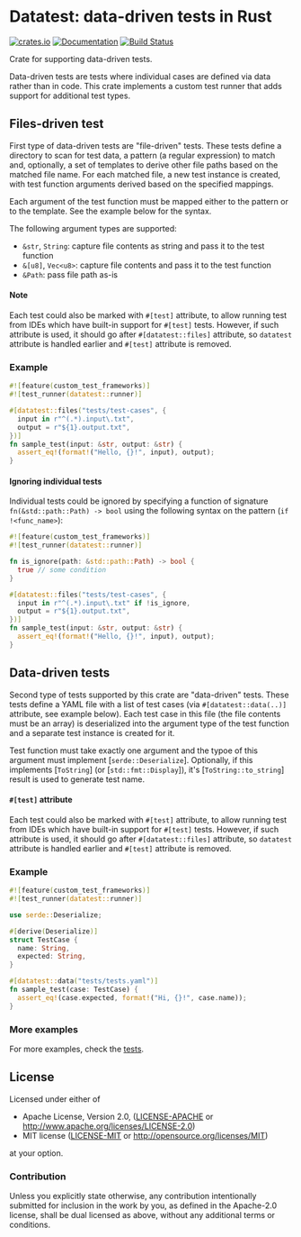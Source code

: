 # Datatest: data-driven tests in Rust

[![crates.io][Crate Logo]][Crate]
[![Documentation][Doc Logo]][Doc]
[![Build Status][CI Logo]][CI]

Crate for supporting data-driven tests.

Data-driven tests are tests where individual cases are defined via data rather than in code.
This crate implements a custom test runner that adds support for additional test types.

## Files-driven test

First type of data-driven tests are "file-driven" tests. These tests define a directory to
scan for test data, a pattern (a regular expression) to match and, optionally, a set of
templates to derive other file paths based on the matched file name. For each matched file,
a new test instance is created, with test function arguments derived based on the specified
mappings.

Each argument of the test function must be mapped either to the pattern or to the template.
See the example below for the syntax.

The following argument types are supported:
* `&str`, `String`: capture file contents as string and pass it to the test function
* `&[u8]`, `Vec<u8>`: capture file contents and pass it to the test function
* `&Path`: pass file path as-is

#### Note

Each test could also be marked with `#[test]` attribute, to allow running test from IDEs which
have built-in support for `#[test]` tests. However, if such attribute is used, it should go
after `#[datatest::files]` attribute, so `datatest` attribute is handled earlier and `#[test]`
attribute is removed.

### Example

```rust
#![feature(custom_test_frameworks)]
#![test_runner(datatest::runner)]

#[datatest::files("tests/test-cases", {
  input in r"^(.*).input\.txt",
  output = r"${1}.output.txt",
})]
fn sample_test(input: &str, output: &str) {
  assert_eq!(format!("Hello, {}!", input), output);
}
```

#### Ignoring individual tests

Individual tests could be ignored by specifying a function of signature
`fn(&std::path::Path) -> bool` using the following syntax on the pattern (`if !<func_name>`):

```rust
#![feature(custom_test_frameworks)]
#![test_runner(datatest::runner)]

fn is_ignore(path: &std::path::Path) -> bool {
  true // some condition
}

#[datatest::files("tests/test-cases", {
  input in r"^(.*).input\.txt" if !is_ignore,
  output = r"${1}.output.txt",
})]
fn sample_test(input: &str, output: &str) {
  assert_eq!(format!("Hello, {}!", input), output);
}
```

## Data-driven tests

Second type of tests supported by this crate are "data-driven" tests. These tests define a
YAML file with a list of test cases (via `#[datatest::data(..)]` attribute, see example below).
Each test case in this file (the file contents must be an array) is deserialized into the
argument type of the test function and a separate test instance is created for it.

Test function must take exactly one argument and the typoe of this argument must implement
[`serde::Deserialize`]. Optionally, if this implements [`ToString`] (or [`std::fmt::Display`]),
it's [`ToString::to_string`] result is used to generate test name.

#### `#[test]` attribute

Each test could also be marked with `#[test]` attribute, to allow running test from IDEs which
have built-in support for `#[test]` tests. However, if such attribute is used, it should go
after `#[datatest::files]` attribute, so `datatest` attribute is handled earlier and `#[test]`
attribute is removed.

### Example

```rust
#![feature(custom_test_frameworks)]
#![test_runner(datatest::runner)]

use serde::Deserialize;

#[derive(Deserialize)]
struct TestCase {
  name: String,
  expected: String,
}

#[datatest::data("tests/tests.yaml")]
fn sample_test(case: TestCase) {
  assert_eq!(case.expected, format!("Hi, {}!", case.name));
}

```

### More examples

For more examples, check the [tests](https://github.com/commure/datatest/blob/master/tests/datatest.rs).

## License

Licensed under either of

 * Apache License, Version 2.0, ([LICENSE-APACHE](LICENSE-APACHE) or http://www.apache.org/licenses/LICENSE-2.0)
 * MIT license ([LICENSE-MIT](LICENSE-MIT) or http://opensource.org/licenses/MIT)

at your option.

### Contribution

Unless you explicitly state otherwise, any contribution intentionally submitted
for inclusion in the work by you, as defined in the Apache-2.0 license, shall be dual licensed as above, without any
additional terms or conditions.


[Crate]: https://crates.io/crates/datatest
[Crate Logo]: https://img.shields.io/crates/v/datatest.svg

[Doc]: https://docs.rs/datatest
[Doc Logo]: https://docs.rs/datatest/badge.svg

[CI]: https://dev.azure.com/commure/datatest/_build/latest?definitionId=1&branchName=master
[CI Logo]: https://dev.azure.com/commure/datatest/_apis/build/status/commure.sourcegen?branchName=master
